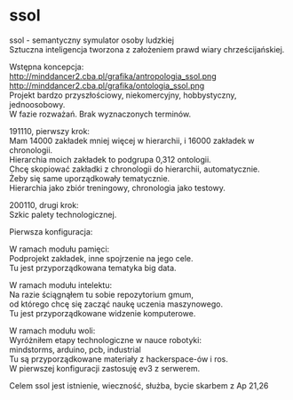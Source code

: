# ssol  
ssol - semantyczny symulator osoby ludzkiej   
Sztuczna inteligencja tworzona z założeniem prawd wiary chrześcijańskiej.   

Wstępna koncepcja:  
http://minddancer2.cba.pl/grafika/antropologia_ssol.png  
http://minddancer2.cba.pl/grafika/ontologia_ssol.png    
Projekt bardzo przyszłościowy, niekomercyjny, hobbystyczny, jednoosobowy.    
W fazie rozważań. Brak wyznaczonych terminów.  

191110, pierwszy krok:  
Mam 14000 zakładek mniej więcej w hierarchii, i 16000 zakładek w chronologii.    
Hierarchia moich zakładek to podgrupa 0,312 ontologii.  
Chcę skopiować zakładki z chronologii do hierarchii, automatycznie.     
Żeby się same uporządkowały tematycznie.   
Hierarchia jako zbiór treningowy, chronologia jako testowy.  

200110, drugi krok:  
Szkic palety technologicznej.   

Pierwsza konfiguracja:    

W ramach modułu pamięci:  
Podprojekt zakładek, inne spojrzenie na jego cele.  
Tu jest przyporządkowana tematyka big data.  

W ramach modułu intelektu:    
Na razie ściągnąłem tu sobie repozytorium gmum,     
od którego chcę się zacząć naukę uczenia maszynowego.    
Tu jest przyporządkowane widzenie komputerowe.  

W ramach modułu woli:  
Wyróżniłem etapy technologiczne w nauce robotyki:   
mindstorms, arduino, pcb, industrial   
Tu są przyporządkowane materiały z hackerspace-ów i ros.   
W pierwszej konfiguracji zastosuję ev3 z serwerem.   

Celem ssol jest istnienie, wieczność, służba, bycie skarbem z Ap 21,26  
